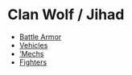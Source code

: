 # Clan Wolf / Jihad 

- [Battle Armor](jihad/battlearmor.md) 
- [Vehicles](jihad/vehicles.md) 
- [’Mechs](jihad/mechs.md) 
- [Fighters](jihad/fighters.md) 

